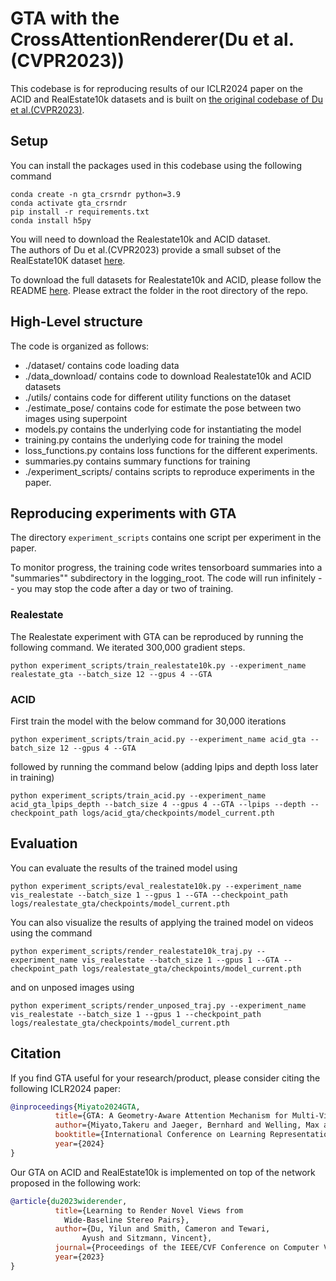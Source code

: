 
# GTA with the CrossAttentionRenderer(Du et al.(CVPR2023))

This codebase is for reproducing results of our ICLR2024 paper on the ACID and RealEstate10k datasets and is built on [the original codebase of Du et al.(CVPR2023)](https://github.com/yilundu/cross_attention_renderer).


## Setup
You can install the packages used in this codebase using the following command
```
conda create -n gta_crsrndr python=3.9
conda activate gta_crsrndr
pip install -r requirements.txt
conda install h5py
```
You will need to download the Realestate10k and ACID dataset.  
The authors of Du et al.(CVPR2023) provide a small subset of the RealEstate10K dataset [here](https://www.dropbox.com/s/qo8b7odsms722kq/cvpr2023_wide_baseline_data.tar.gz?dl=0).

To download the full datasets for Realestate10k and ACID, please follow the README [here](./data_download/README.md). 
Please extract the folder in the root directory of the repo.


## High-Level structure
The code is organized as follows:
* ./dataset/ contains code loading data
* ./data_download/ contains code to download Realestate10k and ACID datasets
* ./utils/ contains code for different utility functions on the dataset
* ./estimate_pose/ contains code for estimate the pose between two images using superpoint
* models.py contains the underlying code for instantiating the model
* training.py contains the underlying code for training the model
* loss_functions.py contains loss functions for the different experiments.
* summaries.py contains summary functions for training
* ./experiment_scripts/ contains scripts to reproduce experiments in the paper.

## Reproducing experiments with GTA 
The directory `experiment_scripts` contains one script per experiment in the paper.

To monitor progress, the training code writes tensorboard summaries into a "summaries"" subdirectory in the logging_root. The code will run 
infinitely -- you may stop the code after a day or two of training.

### Realestate 
The Realestate experiment with GTA can be reproduced by running the following command. We iterated 300,000 gradient steps.
```
python experiment_scripts/train_realestate10k.py --experiment_name realestate_gta --batch_size 12 --gpus 4 --GTA
```

### ACID 
First train the model with the below command for 30,000 iterations
```
python experiment_scripts/train_acid.py --experiment_name acid_gta --batch_size 12 --gpus 4 --GTA
```

followed by running the command below (adding lpips and depth loss later in training)
```
python experiment_scripts/train_acid.py --experiment_name acid_gta_lpips_depth --batch_size 4 --gpus 4 --GTA --lpips --depth --checkpoint_path logs/acid_gta/checkpoints/model_current.pth
```

## Evaluation 
You can evaluate the results of the trained model using
```
python experiment_scripts/eval_realestate10k.py --experiment_name vis_realestate --batch_size 1 --gpus 1 --GTA --checkpoint_path logs/realestate_gta/checkpoints/model_current.pth
``` 

You can also visualize the results of applying the trained model on videos using the command
```
python experiment_scripts/render_realestate10k_traj.py --experiment_name vis_realestate --batch_size 1 --gpus 1 --GTA --checkpoint_path logs/realestate_gta/checkpoints/model_current.pth
```

and on unposed images using

```
python experiment_scripts/render_unposed_traj.py --experiment_name vis_realestate --batch_size 1 --gpus 1 --checkpoint_path logs/realestate_gta/checkpoints/model_current.pth
```

## Citation

If you find GTA useful for your research/product, please consider citing the following ICLR2024 paper:
```bibtex
@inproceedings{Miyato2024GTA,
          title={GTA: A Geometry-Aware Attention Mechanism for Multi-View Transformers},
          author={Miyato,Takeru and Jaeger, Bernhard and Welling, Max and Geiger, Andreas},
          booktitle={International Conference on Learning Representations (ICLR)},
          year={2024}
}
```

Our GTA on ACID and RealEstate10k is implemented on top of the network proposed in the following work:
```bibtex
@article{du2023widerender,
          title={Learning to Render Novel Views from
            Wide-Baseline Stereo Pairs},
          author={Du, Yilun and Smith, Cameron and Tewari,
                Ayush and Sitzmann, Vincent},
          journal={Proceedings of the IEEE/CVF Conference on Computer Vision and Pattern Recognition},
          year={2023}
}
```
